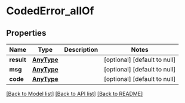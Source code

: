 # CodedError_allOf

## Properties
Name | Type | Description | Notes
------------ | ------------- | ------------- | -------------
**result** | [**AnyType**](.md) |  | [optional] [default to null]
**msg** | [**AnyType**](.md) |  | [optional] [default to null]
**code** | [**AnyType**](.md) |  | [optional] [default to null]

[[Back to Model list]](../README.md#documentation-for-models) [[Back to API list]](../README.md#documentation-for-api-endpoints) [[Back to README]](../README.md)


